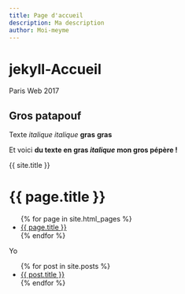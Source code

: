 ```yaml
---
title: Page d'accueil
description: Ma description
author: Moi-meyme
---
```


# jekyll-Accueil

Paris Web 2017

## Gros patapouf

Texte *italique* _italique_ **gras** __gras__ 

Et voici **du texte en gras _italique_ mon gros pépère !**

{{ site.title }}
<h1>{{ page.title }}</h1>

<ul>
{% for page in site.html_pages %}
  <li><a href="{{ page.title }}">{{ page.title }}</a></li>
{% endfor %}
</ul>

Yo

<ul>
{% for post in site.posts %}
  <li><a href="{{ post.title }}">{{ post.title }}</a></li>
{% endfor %}
</ul>
